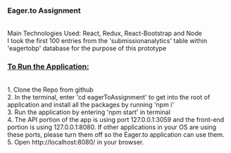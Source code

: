 <h3><b>Eager.to Assignment</b></h3>
<br/>
Main Technologies Used: React, Redux, React-Bootstrap and Node
<br/>
I took the first 100 entries from the 'submissionanalytics' table within 'eagertobp' database for the purpose of this prototype
<br/>
<h3><u>To Run the Application:</u></h3>
<br/>
1. Clone the Repo from github
<br/>
2. In the terminal, enter 'cd eagerToAssignment' to get into the root of application and install all the packages by running 'npm i'
<br/>
3. Run the application by entering 'npm start' in terminal
<br/>
4. The API portion of the app is using port 127.0.0.1:3059 and the front-end portion is using 127.0.0.1:8080. If other applications in your OS are using these ports, please turn them off so the Eager.to application can use them.
<br/>
5. Open http://localhost:8080/ in your browser.